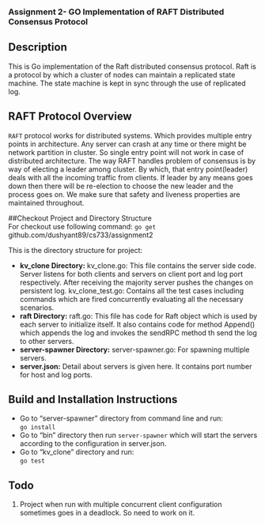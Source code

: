 ### Assignment 2- GO Implementation of RAFT Distributed Consensus Protocol <br/>

## Description

This is Go implementation of the Raft distributed consensus protocol. Raft is a protocol by which a cluster of nodes can maintain a replicated state machine. The state machine is kept in sync through the use of replicated log. 

## RAFT Protocol Overview

<code>RAFT</code> protocol works for distributed systems. Which provides multiple entry points in architecture. Any server can crash at any time or there might be network partition in cluster. So single entry point will not work in case of distributed architecture. 
The way RAFT handles problem of consensus is by way of electing a leader among cluster. By which, that entry point(leader) deals with all the incoming traffic from clients. If leader by any means goes down then there will be re-election to choose the new leader and the process goes on. We make sure that safety and liveness properties are maintained throughout.

##Checkout Project and Directory Structure
<br/>
For checkout use following command:
<code>go get</code> github.com/dushyant89/cs733/assignment2

This is the directory structure for project:
* <b>kv_clone Directory:</b>
	kv_clone.go: This file contains the server side code. Server listens for both clients and servers on client port and log port respectively. After receiving the majority server pushes the changes on persistent log.
	kv_clone_test.go: Contains all the test cases including commands which are fired concurrently evaluating all the necessary scenarios.
* <b>raft Directory:</b>
	raft.go: This file has code for Raft object which is used by each server to initialize itself. It also contains code for method Append() which appends the log and invokes the sendRPC method th send the log to other servers.
* <b>server-spawner Directory:</b>
	server-spawner.go: For spawning multiple servers.
* <b>server.json:</b> Detail about servers is given here. It contains port number for host and log ports.


## Build and Installation Instructions
* Go to “server-spawner” directory from command line and run:
<br/><code>go install</code>
* Go to “bin” directory then run <code>server-spawner</code> which will start the servers according to the configuration in server.json.
* Go to “kv_clone” directory and run:
 <br/><code>go test </code>

## Todo
1. Project when run with multiple concurrent client configuration sometimes goes in a deadlock. So need to work on it.

